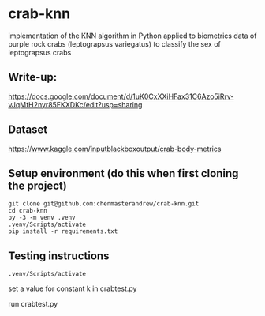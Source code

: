 # crab-knn
implementation of the KNN algorithm in Python applied to biometrics data of purple rock crabs (leptograpsus variegatus) to classify the sex of leptograpsus crabs

## Write-up:
https://docs.google.com/document/d/1uK0CxXXiHFax31C6Azo5iRrv-vJqMtH2nyr85FKXDKc/edit?usp=sharing

## Dataset
https://www.kaggle.com/inputblackboxoutput/crab-body-metrics

## Setup environment (do this when first cloning the project)
```shell
git clone git@github.com:chenmasterandrew/crab-knn.git
cd crab-knn
py -3 -m venv .venv
.venv/Scripts/activate
pip install -r requirements.txt
```

## Testing instructions
```shell
.venv/Scripts/activate
```
set a value for constant k in crabtest.py

run crabtest.py
